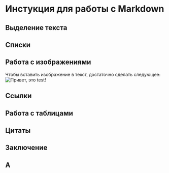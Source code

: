 # Инстукция для работы с Markdown

## Выделение текста

## Списки

## Работа с изображениями

Чтобы вставить изображение в текст, достаточно сделать следующее:
![Привет, это test!](test.jpeg)

## Ссылки

## Работа с таблицами

## Цитаты

## Заключение

## A